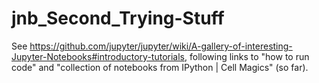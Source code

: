 # jnb_Second_Trying-Stuff

See https://github.com/jupyter/jupyter/wiki/A-gallery-of-interesting-Jupyter-Notebooks#introductory-tutorials, following links to "how to run code" and "collection of notebooks from IPython | Cell Magics" (so far).
